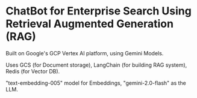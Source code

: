 # ChatBot for Enterprise Search Using Retrieval Augmented Generation (RAG)

Built on Google's GCP Vertex AI platform, using Gemini Models.

Uses GCS (for Document storage), LangChain (for building RAG system), Redis (for Vector DB).

"text-embedding-005" model for Embeddings, "gemini-2.0-flash" as the LLM.

